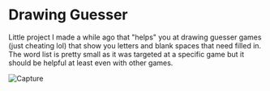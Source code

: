 # Drawing Guesser

Little project I made a while ago that "helps" you at drawing guesser games (just cheating lol)
that show you letters and blank spaces that need filled in.
The word list is pretty small as it was targeted at a specific game but it should be helpful at least 
even with other games.

![Capture](https://github.com/Hamilt79/Drawing-Guesser/assets/145792745/de9721a6-a9a1-4e5f-96aa-b37e60b1a1e3)
